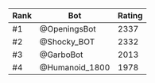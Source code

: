 Rank|Bot|Rating
---|---|---
#1|@OpeningsBot|2337
#2|@Shocky_BOT|2332
#3|@GarboBot|2013
#4|@Humanoid_1800|1978
